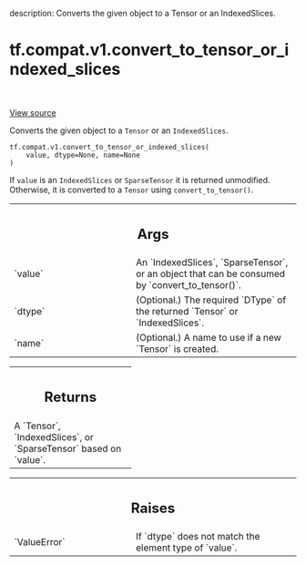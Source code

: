 description: Converts the given object to a Tensor or an IndexedSlices.

<div itemscope itemtype="http://developers.google.com/ReferenceObject">
<meta itemprop="name" content="tf.compat.v1.convert_to_tensor_or_indexed_slices" />
<meta itemprop="path" content="Stable" />
</div>

# tf.compat.v1.convert_to_tensor_or_indexed_slices

<!-- Insert buttons and diff -->

<table class="tfo-notebook-buttons tfo-api nocontent" align="left">

</table>

<a target="_blank" href="/code/stable/tensorflow/python/framework/indexed_slices.py">View source</a>



Converts the given object to a `Tensor` or an `IndexedSlices`.

<pre class="devsite-click-to-copy prettyprint lang-py tfo-signature-link">
<code>tf.compat.v1.convert_to_tensor_or_indexed_slices(
    value, dtype=None, name=None
)
</code></pre>



<!-- Placeholder for "Used in" -->

If `value` is an `IndexedSlices` or `SparseTensor` it is returned
unmodified. Otherwise, it is converted to a `Tensor` using
`convert_to_tensor()`.

<!-- Tabular view -->
 <table class="responsive fixed orange">
<colgroup><col width="214px"><col></colgroup>
<tr><th colspan="2"><h2 class="add-link">Args</h2></th></tr>

<tr>
<td>
`value`
</td>
<td>
An `IndexedSlices`, `SparseTensor`, or an object that can be consumed
by `convert_to_tensor()`.
</td>
</tr><tr>
<td>
`dtype`
</td>
<td>
(Optional.) The required `DType` of the returned `Tensor` or
`IndexedSlices`.
</td>
</tr><tr>
<td>
`name`
</td>
<td>
(Optional.) A name to use if a new `Tensor` is created.
</td>
</tr>
</table>



<!-- Tabular view -->
 <table class="responsive fixed orange">
<colgroup><col width="214px"><col></colgroup>
<tr><th colspan="2"><h2 class="add-link">Returns</h2></th></tr>
<tr class="alt">
<td colspan="2">
A `Tensor`, `IndexedSlices`, or `SparseTensor` based on `value`.
</td>
</tr>

</table>



<!-- Tabular view -->
 <table class="responsive fixed orange">
<colgroup><col width="214px"><col></colgroup>
<tr><th colspan="2"><h2 class="add-link">Raises</h2></th></tr>

<tr>
<td>
`ValueError`
</td>
<td>
If `dtype` does not match the element type of `value`.
</td>
</tr>
</table>

